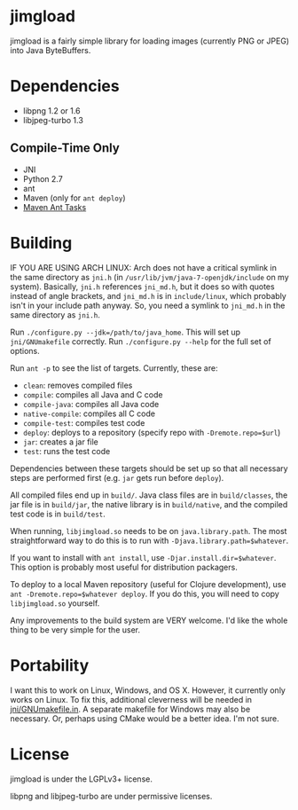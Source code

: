 # jimgload

jimgload is a fairly simple library for loading images (currently PNG or JPEG) into Java ByteBuffers.

# Dependencies

* libpng 1.2 or 1.6
* libjpeg-turbo 1.3

## Compile-Time Only

* JNI
* Python 2.7
* ant
* Maven (only for `ant deploy`)
* [Maven Ant Tasks](https://maven.apache.org/ant-tasks/index.html)

# Building

IF YOU ARE USING ARCH LINUX: Arch does not have a critical symlink in the same directory as `jni.h`
(in `/usr/lib/jvm/java-7-openjdk/include` on my system).  Basically, `jni.h` references `jni_md.h`,
but it does so with quotes instead of angle brackets, and `jni_md.h` is in `include/linux`, which
probably isn't in your include path anyway.  So, you need a symlink to `jni_md.h` in the same
directory as `jni.h`.

Run `./configure.py --jdk=/path/to/java_home`.  This will set up `jni/GNUmakefile` correctly.
Run `./configure.py --help` for the full set of options.

Run `ant -p` to see the list of targets.  Currently, these are:

* `clean`: removes compiled files
* `compile`: compiles all Java and C code
* `compile-java`: compiles all Java code
* `native-compile`: compiles all C code
* `compile-test`: compiles test code
* `deploy`: deploys to a repository (specify repo with `-Dremote.repo=$url`)
* `jar`: creates a jar file
* `test`: runs the test code

Dependencies between these targets should be set up so that all necessary steps
are performed first (e.g. `jar` gets run before `deploy`).

All compiled files end up in `build/`.  Java class files are in `build/classes`,
the jar file is in `build/jar`, the native library is in `build/native`, and the
compiled test code is in `build/test`.

When running, `libjimgload.so` needs to be on `java.library.path`.  The most straightforward
way to do this is to run with `-Djava.library.path=$whatever`.

If you want to install with `ant install`, use `-Djar.install.dir=$whatever`.  This option is
probably most useful for distribution packagers.

To deploy to a local Maven repository (useful for Clojure development), use `ant -Dremote.repo=$whatever deploy`.
If you do this, you will need to copy `libjimgload.so` yourself.

Any improvements to the build system are VERY welcome.  I'd like the whole thing to be very simple for the user.

# Portability

I want this to work on Linux, Windows, and OS X.  However, it currently only works on Linux.
To fix this, additional cleverness will be needed in [jni/GNUmakefile.in](jni/GNUmakefile.in).  A separate makefile
for Windows may also be necessary.  Or, perhaps using CMake would be a better idea.  I'm not sure.

# License

jimgload is under the LGPLv3+ license.

libpng and libjpeg-turbo are under permissive licenses.
